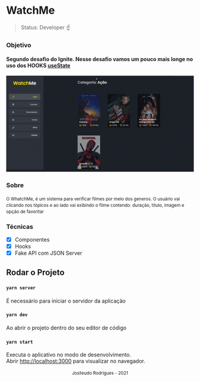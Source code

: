 <h1> WatchMe </h1>

> Status: Developer ☝️

### Objetivo 
#### Segundo desafio do Ignite. Nesse desafio vamos um pouco mais longe no uso dos HOOKS [**useState**](https://pt-br.reactjs.org/docs/hooks-state.html)  

<div align="center"> 
  <img src= "./assets/watch.gif" width = "900">
</div>

### Sobre
<small> O WhatchMe, é um sistema para verificar filmes por meio dos generos. O usuário vai clicando nos tópicos e ao lado vai exibindo o filme contendo: duração,
 título, imagem e opção de favoritar

</small>

### Técnicas

- [x] Componentes
- [x] Hooks
- [X] Fake API com JSON Server

## Rodar o Projeto

#### `yarn server`
É necessário para iniciar o servidor da aplicação

#### `yarn dev`
Ao abrir o projeto dentro do seu editor de código

#### `yarn start`
Executa o aplicativo no modo de desenvolvimento.<br />
Abrir [http://localhost:3000](http://localhost:8080) para visualizar no navegador.

<div align="center"> 
  <small> Josileudo Rodrigues - 2021</small>
</div